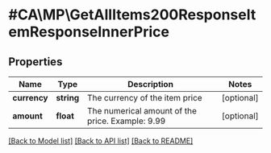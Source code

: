 # #CA\MP\GetAllItems200ResponseItemResponseInnerPrice

## Properties

Name | Type | Description | Notes
------------ | ------------- | ------------- | -------------
**currency** | **string** | The currency of the item price | [optional]
**amount** | **float** | The numerical amount of the price. Example: 9.99 | [optional]


[[Back to Model list]](../) [[Back to API list]](../../Api/CA/MP) [[Back to README]](../../README.md)
